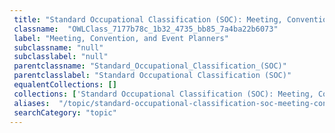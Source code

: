 ```yaml
--- 
 title: "Standard Occupational Classification (SOC): Meeting, Convention, and Event Planners" 
 classname:  "OWLClass_7177b78c_1b32_4735_bb85_7a4ba22b6073" 
 label: "Meeting, Convention, and Event Planners" 
 subclassname: "null" 
 subclasslabel: "null" 
 parentclassname: "Standard_Occupational_Classification_(SOC)" 
 parentclasslabel: "Standard Occupational Classification (SOC)" 
 equalentCollections: [] 
 collections: ['Standard Occupational Classification (SOC): Meeting, Convention, and Event Planners']
 aliases:  "/topic/standard-occupational-classification-soc-meeting-convention-and-event-planners"  
 searchCategory: "topic" 
---
```

